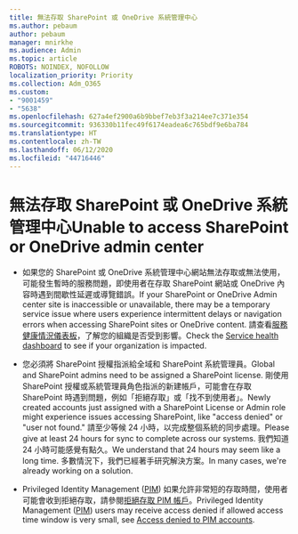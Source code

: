 ```yaml
---
title: 無法存取 SharePoint 或 OneDrive 系統管理中心
ms.author: pebaum
author: pebaum
manager: mnirkhe
ms.audience: Admin
ms.topic: article
ROBOTS: NOINDEX, NOFOLLOW
localization_priority: Priority
ms.collection: Adm_O365
ms.custom:
- "9001459"
- "5638"
ms.openlocfilehash: 627a4ef2900a6b9bbef7eb3f3a214ee7c371e354
ms.sourcegitcommit: 936330b11fec49f6174eadea6c765bdf9e6ba784
ms.translationtype: HT
ms.contentlocale: zh-TW
ms.lasthandoff: 06/12/2020
ms.locfileid: "44716446"
---
```

# <a name="unable-to-access-sharepoint-or-onedrive-admin-center"></a><span data-ttu-id="f5b6d-102">無法存取 SharePoint 或 OneDrive 系統管理中心</span><span class="sxs-lookup"><span data-stu-id="f5b6d-102">Unable to access SharePoint or OneDrive admin center</span></span>

- <span data-ttu-id="f5b6d-103">如果您的 SharePoint 或 OneDrive 系統管理中心網站無法存取或無法使用，可能發生暫時的服務問題，即使用者在存取 SharePoint 網站或 OneDrive 內容時遇到間歇性延遲或導覽錯誤。</span><span class="sxs-lookup"><span data-stu-id="f5b6d-103">If your SharePoint or OneDrive Admin center site is inaccessible or unavailable, there may be a temporary service issue where users experience intermittent delays or navigation errors when accessing SharePoint sites or OneDrive content.</span></span> <span data-ttu-id="f5b6d-104">請查看[服務健康情況儀表板](https://admin.microsoft.com/AdminPortal/Home#/servicehealth)，了解您的組織是否受到影響。</span><span class="sxs-lookup"><span data-stu-id="f5b6d-104">Check the [Service health dashboard](https://admin.microsoft.com/AdminPortal/Home#/servicehealth) to see if your organization is impacted.</span></span>

- <span data-ttu-id="f5b6d-105">您必須將 SharePoint 授權指派給全域和 SharePoint 系統管理員。</span><span class="sxs-lookup"><span data-stu-id="f5b6d-105">Global and SharePoint admins need to be assigned a SharePoint license.</span></span> <span data-ttu-id="f5b6d-106">剛使用 SharePoint 授權或系統管理員角色指派的新建帳戶，可能會在存取 SharePoint 時遇到問題，例如「拒絕存取」或「找不到使用者」。</span><span class="sxs-lookup"><span data-stu-id="f5b6d-106">Newly created accounts just assigned with a SharePoint License or Admin role might experience issues accessing SharePoint, like "access denied" or "user not found."</span></span> <span data-ttu-id="f5b6d-107">請至少等候 24 小時，以完成整個系統的同步處理。</span><span class="sxs-lookup"><span data-stu-id="f5b6d-107">Please give at least 24 hours for sync to complete across our systems.</span></span> <span data-ttu-id="f5b6d-108">我們知道 24 小時可能感覺有點久。</span><span class="sxs-lookup"><span data-stu-id="f5b6d-108">We understand that 24 hours may seem like a long time.</span></span> <span data-ttu-id="f5b6d-109">多數情況下，我們已經著手研究解決方案。</span><span class="sxs-lookup"><span data-stu-id="f5b6d-109">In many cases, we're already working on a solution.</span></span>

- <span data-ttu-id="f5b6d-110">Privileged Identity Management ([PIM](https://docs.microsoft.com/azure/active-directory/privileged-identity-management/pim-how-to-add-role-to-user?tabs=new)) 如果允許非常短的存取時間，使用者可能會收到拒絕存取，請參閱[拒絕存取 PIM 帳戶](https://docs.microsoft.com/sharepoint/troubleshoot/administration/access-denied-to-pim-user-accounts)。</span><span class="sxs-lookup"><span data-stu-id="f5b6d-110">Privileged Identity Management ([PIM](https://docs.microsoft.com/azure/active-directory/privileged-identity-management/pim-how-to-add-role-to-user?tabs=new))  users may receive access denied if allowed access time window is very small, see  [Access denied to PIM accounts](https://docs.microsoft.com/sharepoint/troubleshoot/administration/access-denied-to-pim-user-accounts).</span></span>